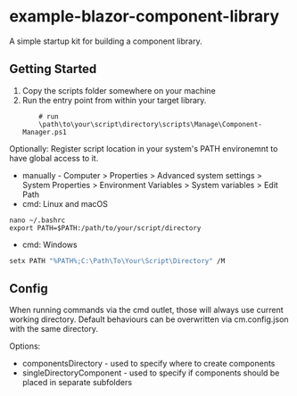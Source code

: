 # example-blazor-component-library
 A simple startup kit for building a component library.


## Getting Started

1. Copy the scripts folder somewhere on your machine
2. Run the entry point from within your target library.
    ```ssh
        # run
        \path\to\your\script\directory\scripts\Manage\Component-Manager.ps1
    ```
Optionally:
Register script location in your system's PATH environemnt to have global access to it.
- manually - Computer > Properties > Advanced system settings > System Properties > Environment Variables > System variables > Edit Path
- cmd: Linux and macOS
```ssh
nano ~/.bashrc
export PATH=$PATH:/path/to/your/script/directory
```
- cmd: Windows
```sh
setx PATH "%PATH%;C:\Path\To\Your\Script\Directory" /M
```

## Config

When running commands via the cmd outlet, those will always use current working directory. Default behaviours can be overwritten via cm.config.json with the same directory.

Options:
- componentsDirectory - used to specify where to create components
- singleDirectoryComponent - used to specify if components should be placed in separate subfolders